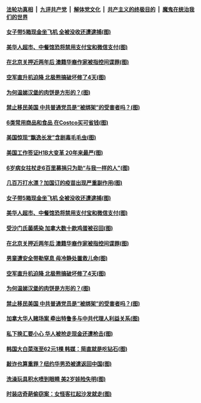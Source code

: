 ####  [法轮功真相](../../../../basic/blob/master/README.md?t=10121502) &nbsp;|&nbsp; [九评共产党](../../../../9ping.md/blob/master/README.md?t=10121502) &nbsp;|&nbsp; [解体党文化](../../../../jtdwh.md/blob/master/README.md?t=10121502)  &nbsp;|&nbsp; [共产主义的终极目的](../../../../gczydzjmd.md/blob/master/README.md?t=10121502) &nbsp;|&nbsp; [魔鬼在统治我们的世界](../../../../mgztzwmdsj.md/blob/master/README.md?t=10121502) 

#### [女子带5箱现金坐飞机 全被没收还遭逮捕(图)](../pages/p3/948855.md?t=10121502) 

#### [美华人超市、中餐馆恐将禁用支付宝和微信支付(图)](../pages/p3/948851.md?t=10121502) 

#### [在北京关押近两年后 澳籍华裔作家被指控间谍罪(图)](../pages/p3/948859.md?t=10121502) 

#### [空军直升机迫降 北极熊搞破坏修了4天(图)](../pages/p3/948502.md?t=10121502) 

#### [为何温娣汉堡的肉饼是方形的？(图)](../pages/p3/948499.md?t=10121502) 

#### [禁止移民美国 中共普通党员是“被绑架”的受害者吗？(图)](../pages/p3/948750.md?t=10121502) 

#### [6类常用商品和食品 在Costco买可省钱(图)](../pages/p3/948981.md?t=10121502) 

#### [美国惊现“飘逸长发”含剧毒毛毛虫(图)](../pages/p3/948977.md?t=10121502) 

#### [美国工作签证H1B大变革 20年来最严(图)](../pages/p3/948952.md?t=10121502) 

#### [6岁病女拄杖走6百里募捐只为助“与我一样的人”(图)](../pages/p3/948939.md?t=10121502) 

#### [几百万打水漂？加国订的疫苗出现严重副作用(图)](../pages/p3/948943.md?t=10121502) 

#### [女子带5箱现金坐飞机 全被没收还遭逮捕(图)](../pages/p3/948855.md?t=10121502) 

#### [美华人超市、中餐馆恐将禁用支付宝和微信支付(图)](../pages/p3/948851.md?t=10121502) 

#### [受沙门氏菌感染 加拿大数十款鸡蛋被召回(图)](../pages/p3/948861.md?t=10121502) 

#### [在北京关押近两年后 澳籍华裔作家被指控间谍罪(图)](../pages/p3/948859.md?t=10121502) 

#### [男童遭安全带勒窒息 母冷静处置救儿命(图)](../pages/p3/948853.md?t=10121502) 

#### [空军直升机迫降 北极熊搞破坏修了4天(图)](../pages/p3/948502.md?t=10121502) 

#### [为何温娣汉堡的肉饼是方形的？(图)](../pages/p3/948499.md?t=10121502) 

#### [禁止移民美国 中共普通党员是“被绑架”的受害者吗？(图)](../pages/p3/948750.md?t=10121502) 

#### [加拿大华人赌场案 牵出特鲁多与中共代理人利益关系(图)](../pages/p3/948741.md?t=10121502) 

#### [私下换汇要小心 华人被抢走现金还遭枪击(图)](../pages/p3/948717.md?t=10121502) 

#### [韩国大白菜涨至62元1棵 韩媒：简直就是吃钻石(图)](../pages/p3/948702.md?t=10121502) 

#### [敲诈也算重罪？纽约华男恐被遣返回中国(图)](../pages/p3/948693.md?t=10121502) 

#### [洗澡玩具积水喷到眼睛 美2岁娃险失明(图)](../pages/p3/948644.md?t=10121502) 

#### [时装店奇葩偷窃案：女怪客扛起沙发就走(图)](../pages/p3/948614.md?t=10121502) 


